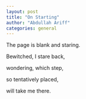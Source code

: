 ```yaml
---
layout: post
title: "On Starting"
author: "Abdullah Ariff"
categories: general
---
```


The page is blank and staring.

Bewitched, I stare back,

wondering, which step,

so tentatively placed,

will take me there.